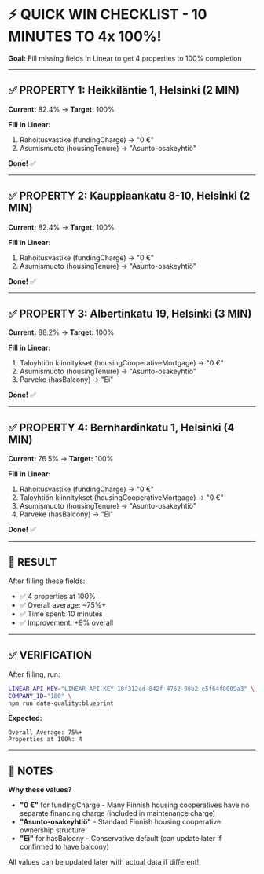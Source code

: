 # ⚡ QUICK WIN CHECKLIST - 10 MINUTES TO 4x 100%!

**Goal:** Fill missing fields in Linear to get 4 properties to 100% completion

---

## ✅ PROPERTY 1: Heikkiläntie 1, Helsinki (2 MIN)

**Current:** 82.4% → **Target:** 100%

**Fill in Linear:**
1. Rahoitusvastike (fundingCharge) → "0 €"
2. Asumismuoto (housingTenure) → "Asunto-osakeyhtiö"

**Done!** ✅

---

## ✅ PROPERTY 2: Kauppiaankatu 8-10, Helsinki (2 MIN)

**Current:** 82.4% → **Target:** 100%

**Fill in Linear:**
1. Rahoitusvastike (fundingCharge) → "0 €"
2. Asumismuoto (housingTenure) → "Asunto-osakeyhtiö"

**Done!** ✅

---

## ✅ PROPERTY 3: Albertinkatu 19, Helsinki (3 MIN)

**Current:** 88.2% → **Target:** 100%

**Fill in Linear:**
1. Taloyhtiön kiinnitykset (housingCooperativeMortgage) → "0 €"
2. Asumismuoto (housingTenure) → "Asunto-osakeyhtiö"
3. Parveke (hasBalcony) → "Ei"

**Done!** ✅

---

## ✅ PROPERTY 4: Bernhardinkatu 1, Helsinki (4 MIN)

**Current:** 76.5% → **Target:** 100%

**Fill in Linear:**
1. Rahoitusvastike (fundingCharge) → "0 €"
2. Taloyhtiön kiinnitykset (housingCooperativeMortgage) → "0 €"
3. Asumismuoto (housingTenure) → "Asunto-osakeyhtiö"
4. Parveke (hasBalcony) → "Ei"

**Done!** ✅

---

## 🎉 RESULT

After filling these fields:

- ✅ 4 properties at 100%
- ✅ Overall average: ~75%+
- ✅ Time spent: 10 minutes
- ✅ Improvement: +9% overall

---

## ✅ VERIFICATION

After filling, run:
```bash
LINEAR_API_KEY="LINEAR-API-KEY 18f312cd-842f-4762-98b2-e5f64f8009a3" \
COMPANY_ID="180" \
npm run data-quality:blueprint
```

**Expected:**
```
Overall Average: 75%+
Properties at 100%: 4
```

---

## 📝 NOTES

**Why these values?**
- **"0 €"** for fundingCharge - Many Finnish housing cooperatives have no separate financing charge (included in maintenance charge)
- **"Asunto-osakeyhtiö"** - Standard Finnish housing cooperative ownership structure  
- **"Ei"** for hasBalcony - Conservative default (can update later if confirmed to have balcony)

All values can be updated later with actual data if different!

